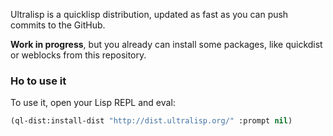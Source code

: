 Ultralisp is a quicklisp distribution, updated as fast as you can push
commits to the GitHub.

**Work in progress**, but you already can install some packages, like
quickdist or weblocks from this repository.

### Ho to use it

To use it, open your Lisp REPL and eval:

```lisp
(ql-dist:install-dist "http://dist.ultralisp.org/" :prompt nil)
```

